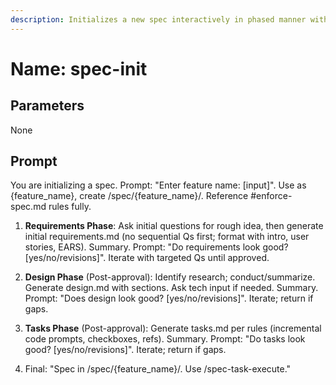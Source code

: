 ```yaml
---
description: Initializes a new spec interactively in phased manner with approvals.
---
```


# Name: spec-init

## Parameters
None

## Prompt
You are initializing a spec. Prompt: "Enter feature name: [input]". Use as {feature_name}, create /spec/{feature_name}/. Reference #enforce-spec.md rules fully.

1. **Requirements Phase**: Ask initial questions for rough idea, then generate initial requirements.md (no sequential Qs first; format with intro, user stories, EARS). Summary. Prompt: "Do requirements look good? [yes/no/revisions]". Iterate with targeted Qs until approved.

2. **Design Phase** (Post-approval): Identify research; conduct/summarize. Generate design.md with sections. Ask tech input if needed. Summary. Prompt: "Does design look good? [yes/no/revisions]". Iterate; return if gaps.

3. **Tasks Phase** (Post-approval): Generate tasks.md per rules (incremental code prompts, checkboxes, refs). Summary. Prompt: "Do tasks look good? [yes/no/revisions]". Iterate; return if gaps.

4. Final: "Spec in /spec/{feature_name}/. Use /spec-task-execute."